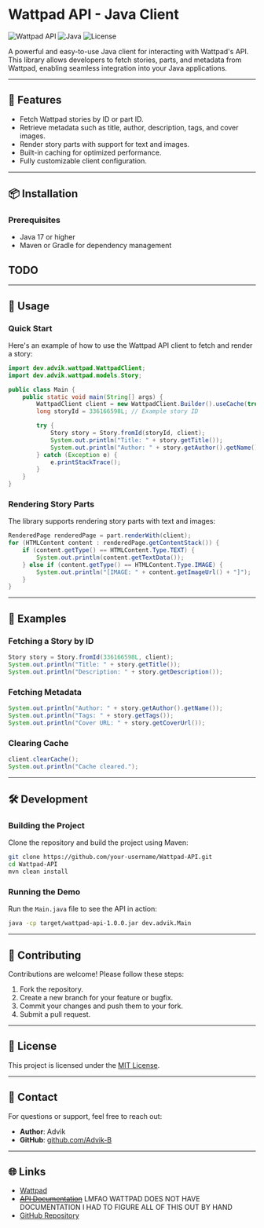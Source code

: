 
# Wattpad API - Java Client

![Wattpad API](https://img.shields.io/badge/Wattpad-API-orange?style=for-the-badge)
![Java](https://img.shields.io/badge/Java-17+-blue?style=for-the-badge)
![License](https://img.shields.io/badge/License-MIT-green?style=for-the-badge)

A powerful and easy-to-use Java client for interacting with Wattpad's API. This library allows developers to fetch stories, parts, and metadata from Wattpad, enabling seamless integration into your Java applications.

---

## 🌟 Features

- Fetch Wattpad stories by ID or part ID.
- Retrieve metadata such as title, author, description, tags, and cover images.
- Render story parts with support for text and images.
- Built-in caching for optimized performance.
- Fully customizable client configuration.

---

## 📦 Installation

### Prerequisites
- Java 17 or higher
- Maven or Gradle for dependency management

## TODO
---

## 🚀 Usage

### Quick Start
Here's an example of how to use the Wattpad API client to fetch and render a story:

```java
import dev.advik.wattpad.WattpadClient;
import dev.advik.wattpad.models.Story;

public class Main {
    public static void main(String[] args) {
        WattpadClient client = new WattpadClient.Builder().useCache(true).build();
        long storyId = 336166598L; // Example story ID

        try {
            Story story = Story.fromId(storyId, client);
            System.out.println("Title: " + story.getTitle());
            System.out.println("Author: " + story.getAuthor().getName());
        } catch (Exception e) {
            e.printStackTrace();
        }
    }
}
```

### Rendering Story Parts
The library supports rendering story parts with text and images:
```java
RenderedPage renderedPage = part.renderWith(client);
for (HTMLContent content : renderedPage.getContentStack()) {
    if (content.getType() == HTMLContent.Type.TEXT) {
        System.out.println(content.getTextData());
    } else if (content.getType() == HTMLContent.Type.IMAGE) {
        System.out.println("[IMAGE: " + content.getImageUrl() + "]");
    }
}
```

---

## 📖 Examples

### Fetching a Story by ID
```java
Story story = Story.fromId(336166598L, client);
System.out.println("Title: " + story.getTitle());
System.out.println("Description: " + story.getDescription());
```

### Fetching Metadata
```java
System.out.println("Author: " + story.getAuthor().getName());
System.out.println("Tags: " + story.getTags());
System.out.println("Cover URL: " + story.getCoverUrl());
```

### Clearing Cache
```java
client.clearCache();
System.out.println("Cache cleared.");
```

---

## 🛠️ Development

### Building the Project
Clone the repository and build the project using Maven:
```bash
git clone https://github.com/your-username/Wattpad-API.git
cd Wattpad-API
mvn clean install
```

### Running the Demo
Run the `Main.java` file to see the API in action:
```bash
java -cp target/wattpad-api-1.0.0.jar dev.advik.Main
```

---

## 🤝 Contributing

Contributions are welcome! Please follow these steps:
1. Fork the repository.
2. Create a new branch for your feature or bugfix.
3. Commit your changes and push them to your fork.
4. Submit a pull request.

---

## 📜 License

This project is licensed under the [MIT License](LICENSE.txt).

---

## 💬 Contact

For questions or support, feel free to reach out:
- **Author**: Advik
- **GitHub**: [github.com/Advik-B](https://github.com/Advik-B)

---

## 🌐 Links

- [Wattpad](https://www.wattpad.com)
- ~~[API Documentation](https://www.wattpad.com/api-docs)~~ LMFAO WATTPAD DOES NOT HAVE DOCUMENTATION I HAD TO FIGURE ALL OF THIS OUT BY HAND
- [GitHub Repository](https://github.com/Advik-B/Wattpad-API.jar)
